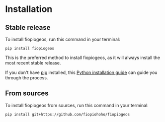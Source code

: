 # Installation

## Stable release

To install fiopiogeos, run this command in your terminal:

```
pip install fiopiogeos
```

This is the preferred method to install fiopiogeos, as it will always install the most recent stable release.

If you don't have [pip](https://pip.pypa.io) installed, this [Python installation guide](http://docs.python-guide.org/en/latest/starting/installation/) can guide you through the process.

## From sources

To install fiopiogeos from sources, run this command in your terminal:

```
pip install git+https://github.com/fiopiohoho/fiopiogeos
```
